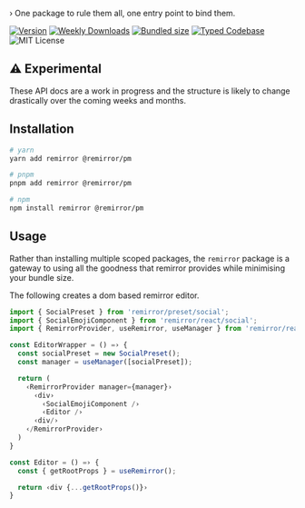› One package to rule them all, one entry point to bind them.

[![Version][version]][npm] [![Weekly Downloads][downloads-badge]][npm] [![Bundled size][size-badge]][size] [![Typed Codebase][typescript]](https://github.com/remirror/remirror/blob/HEAD/packages/remirror/src/index.ts) ![MIT License][license]

[version]: https://flat.badgen.net/npm/v/remirror
[npm]: https://npmjs.com/package/remirror
[license]: https://flat.badgen.net/badge/license/MIT/purple
[size]: https://bundlephobia.com/result?p=remirror
[size-badge]: https://flat.badgen.net/bundlephobia/minzip/remirror
[typescript]: https://flat.badgen.net/badge/icon/TypeScript?icon=typescript&label
[downloads-badge]: https://badgen.net/npm/dw/remirror/red?icon=npm

## ⚠️ Experimental

These API docs are a work in progress and the structure is likely to change drastically over the coming weeks and months.

## Installation

```bash
# yarn
yarn add remirror @remirror/pm

# pnpm
pnpm add remirror @remirror/pm

# npm
npm install remirror @remirror/pm
```

## Usage

Rather than installing multiple scoped packages, the `remirror` package is a gateway to using all the goodness that remirror provides while minimising your bundle size.

The following creates a dom based remirror editor.

```ts
import { SocialPreset } from 'remirror/preset/social';
import { SocialEmojiComponent } from 'remirror/react/social';
import { RemirrorProvider, useRemirror, useManager } from 'remirror/react';

const EditorWrapper = () =› {
  const socialPreset = new SocialPreset();
  const manager = useManager([socialPreset]);

  return (
    ‹RemirrorProvider manager={manager}›
      ‹div›
        ‹SocialEmojiComponent /›
        ‹Editor /›
      ‹div/›
    ‹/RemirrorProvider›
  )
}

const Editor = () =› {
  const { getRootProps } = useRemirror();

  return ‹div {...getRootProps()}›
}
```
